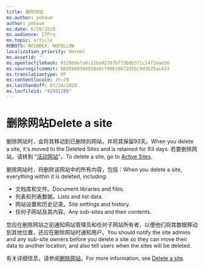 ```yaml
---
title: 删除网站
ms.author: pebaum
author: pebaum
ms.date: 6/20/2019
ms.audience: ITPro
ms.topic: article
ROBOTS: NOINDEX, NOFOLLOW
localization_priority: Normal
ms.assetid: ''
ms.openlocfilehash: 01290defa0c12ba92707bf7368b371c14f2eae56
ms.sourcegitcommit: b0d5b68366028abcf08610672d5bc9d3b25ac433
ms.translationtype: MT
ms.contentlocale: zh-CN
ms.lasthandoff: 03/24/2020
ms.locfileid: "42931288"
---
```

# <a name="delete-a-site"></a><span data-ttu-id="65e5e-102">删除网站</span><span class="sxs-lookup"><span data-stu-id="65e5e-102">Delete a site</span></span>

<span data-ttu-id="65e5e-103">删除网站时，会将其移动到已删除的网站，并将其保留93天。</span><span class="sxs-lookup"><span data-stu-id="65e5e-103">When you delete a site, it's moved to the Deleted Sites and is retained for 93 days.</span></span> <span data-ttu-id="65e5e-104">若要删除网站，请转到 "[活动网站](https://admin.microsoft.com/sharepoint?page=sitemanagement&modern=true)"。</span><span class="sxs-lookup"><span data-stu-id="65e5e-104">To delete a site, go to [Active Sites](https://admin.microsoft.com/sharepoint?page=sitemanagement&modern=true).</span></span> 

<span data-ttu-id="65e5e-105">删除网站时，将删除该网站中的所有内容，包括：</span><span class="sxs-lookup"><span data-stu-id="65e5e-105">When you delete a site, everything within it is deleted, including:</span></span>

- <span data-ttu-id="65e5e-106">文档库和文件。</span><span class="sxs-lookup"><span data-stu-id="65e5e-106">Document libraries and files.</span></span>
- <span data-ttu-id="65e5e-107">列表和列表数据。</span><span class="sxs-lookup"><span data-stu-id="65e5e-107">Lists and list data.</span></span>
- <span data-ttu-id="65e5e-108">网站设置和历史记录。</span><span class="sxs-lookup"><span data-stu-id="65e5e-108">Site settings and history.</span></span>
- <span data-ttu-id="65e5e-109">任何子网站及其内容。</span><span class="sxs-lookup"><span data-stu-id="65e5e-109">Any sub-sites and their contents.</span></span>

<span data-ttu-id="65e5e-110">您应在删除网站之前通知网站管理员和任何子网站所有者，以便他们将其数据移动到其他位置，还应在删除网站时通知用户。</span><span class="sxs-lookup"><span data-stu-id="65e5e-110">You should notify the site admins and any sub-site owners before you delete a site so they can move their data to another location, and also tell users when the sites will be deleted.</span></span>

<span data-ttu-id="65e5e-111">有关详细信息，请参阅[删除网站](https://docs.microsoft.com/sharepoint/delete-site-collection)。</span><span class="sxs-lookup"><span data-stu-id="65e5e-111">For more information, see [Delete a site](https://docs.microsoft.com/sharepoint/delete-site-collection).</span></span>
